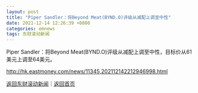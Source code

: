 ```yaml
---
layout: post
title: "Piper Sandler：将Beyond Meat(BYND.O)评级从减配上调至中性"
date: 2021-12-14 12:26:39 +0800
categories: emnews
tags: 东财滚动新闻
---
```


Piper Sandler：将Beyond Meat(BYND.O)评级从减配上调至中性，目标价从61美元上调至64美元。

<http://hk.eastmoney.com/news/11345,202112142212946998.html>

[返回东财滚动新闻](//finews.withounder.com/emnews/)｜[返回首页](//finews.withounder.com/)